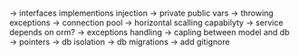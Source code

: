 -> interfaces implementions injection
-> private public vars
-> throwing exceptions
-> connection pool
-> horizontal scalling capabilyty
-> service depends on orm?
-> exceptions handling
-> capling between model and db
-> pointers
-> db isolation
-> db migrations
-> add gitignore